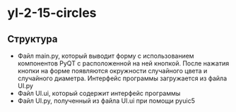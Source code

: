 # yl-2-15-circles

## Структура
- Файл main.py, который выводит форму с использованием компонентов PyQT с расположенной на ней кнопкой. После нажатия кнопки на форме появляются окружности случайного цвета и случайного диаметра. Интерфейс программы загружается из файла UI.py
- Файл UI.ui, который содержит интерфейс программы
- Файл UI.py, полученный из файла UI.ui при помощи pyuic5
